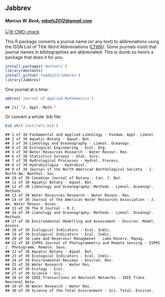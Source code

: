 
## Jabbrev

#### *Marcus W. Beck, <mbafs2012@gmail.com>*

[![R-CMD-check](https://github.com/fawda123/Jabbrev/workflows/R-CMD-check/badge.svg)](https://github.com/fawda123/Jabbrev/actions)

This R package converts a journal name (or any text) to abbreviations
using the ISSN List of Title Word Abbreviations
([LTWA](http://www.issn.org/services/online-services/access-to-the-ltwa/%3E)).
Some journals insist that journal names in bibliographies are
abbreviated. This is dumb so here’s a package that does it for you.

``` r
install.packages('devtools')
library(devtools)
install_github('fawda123/Jabbrev')
library(Jabbrev)
```

One journal at a time:

``` r
abbrev('Journal of Applied Mathematics')
```

    ## [1] "J. Appl. Math."

Or convert a whole .bib file:

``` r
bib_shr('inst/refs.bib')
```

    ## 1 of 30 Fundamental and Applied Limnology - Fundam. Appl. Limnol. 
    ## 2 of 30 Aquatic Botany - Aquat. Bot. 
    ## 3 of 30 Limnology and Oceanography - Limnol. Oceanogr. 
    ## 4 of 30 Ecological Engineering - Ecol. Eng. 
    ## 5 of 30 Water Resources Research - Water Resour. Res. 
    ## 6 of 30 Statistics Surveys - Stat. Surv. 
    ## 7 of 30 Hydrological Processes - Hydrol. Process. 
    ## 8 of 30 Hydrobiologia - Hydrobiol. 
    ## 9 of 30 Journal of the North American Benthological Society - J. North Am. Benthol. Soc. 
    ## 10 of 30 Canadian Journal of Botany - Can. J. Bot. 
    ## 11 of 30 Aquatic Botany - Aquat. Bot. 
    ## 12 of 30 Limnology and Oceanography: Methods - Limnol. Oceanogr. Methods 
    ## 13 of 30 Water Resources Research - Water Resour. Res. 
    ## 14 of 30 Journal of the American Water Resources Association - J. Am. Water Resour. Assoc. 
    ## 15 of 30 The R Journal - R J. 
    ## 16 of 30 Limnology and Oceanography: Methods - Limnol. Oceanogr. Methods 
    ## 17 of 30 Environmental Modelling and Assessment - Environ. Model. Assess. 
    ## 18 of 30 Ecological Indicators - Ecol. Indic. 
    ## 19 of 30 Ecological Indicators - Ecol. Indic. 
    ## 20 of 30 Lake and Reservoir Managmenet - Lake Reserv. Manag. 
    ## 21 of 30 ISPRS Journal of Photogrammetry and Remote Sensing - ISPRS J. Photogramm. Remote. Sens. 
    ## 22 of 30 Aquatic Botany - Aquat. Bot. 
    ## 23 of 30 Ecological Indicators - Ecol. Indic. 
    ## 24 of 30 Environmental Reviews - Environ. Rev. 
    ## 25 of 30 Water Research - Water Res. 
    ## 26 of 30 Ecology - Ecol. 
    ## 27 of 30 Science - Sci. 
    ## 28 of 30 IEEE Transactions on Neuronal Networks - IEEE Trans. Neuronal Netw. 
    ## 29 of 30 Water Research - Water Res. 
    ## 30 of 30 Science of the Total Environment - Sci. Total. Environ.
